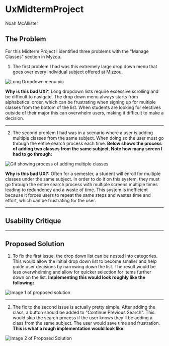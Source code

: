 # UxMidtermProject
Noah McAllister

## The Problem
For this Midterm Project I identified three problems with the "Manage Classes" section in Myzou.

1. The first problem I had was this extremely large drop down menu that goes over every individual subject offered at Mizzou.

![Long Dropdown menu pic](https://i.imgur.com/Lz8w0fa.gif)

**Why is this bad UX?:**
Long dropdown lists require excessive scrolling and be difficult to navigate. The drop down menu always starts from alphabetical order, which can be frustrating when signing up for multiple classes from the bottom of the list. When students are looking for electives outside of their major this can overwhelm users, making it difficult to make a decision.
***
2. The second problem I had was in a scenario where a user is adding multiple classes from the same subject. When doing so the user must go through the entire search process each time. **Below shows the process of adding two classes from the same subject. Note how many screen I had to go through:**

![Gif showing process of adding multiple classes](https://github.com/noahmcallister04/UxMidtermProject/blob/main/midtermsecond%20problem%20(1).gif)

**Why is this bad UX?:**
Often for a semester, a student will enroll for multiple classes under the same subject. In order to do it on this system, they must go through the entire search process with multiple screens multiple times leading to redundency and a waste of time. This system is inefficient because it forces users to repeat the same steps and wastes time and effort, which can be frustrating for the user.

***
## Usability Critique

***
## Proposed Solution

1. To fix the first issue, the drop down list can be nested into categories. This would allow the initial drop down list to become smaller and help guide user decisions by narrowing down the list. The result would be less overwhelming and allow for quicker selection for items further down on the list. **Implementing this would look roughly like the following:**

![Image 1 of proposed solution](https://i.imgur.com/hyoNLaU.jpeg)

***
2. The fix to the second issue is actually pretty simple. After adding the class, a button should be added to "Continue Previous Search". This would skip the search process if the user knows they'll be adding a class from the same subject. The user would save time and frustration. **This is what a rough implementation would look like:**

![Image 2 of Proposed Solution](https://github.com/noahmcallister04/UxMidtermProject/blob/main/midtermsecond%20problem%20(1).gif?raw=true)
